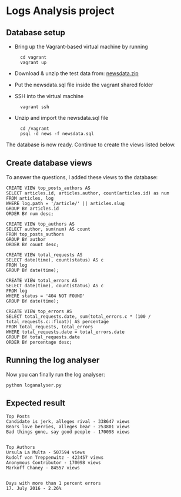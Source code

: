 # Logs Analysis project

## Database setup

* Bring up the Vagrant-based virtual machine by running
    
        cd vagrant
        vagrant up
        
* Download & unzip the test data from: [newsdata.zip](https://d17h27t6h515a5.cloudfront.net/topher/2016/August/57b5f748_newsdata/newsdata.zip)
* Put the newsdata.sql file inside the vagrant shared folder
* SSH into the virtual machine

        vagrant ssh

* Unzip and import the newsdata.sql file

        cd /vagrant
        psql -d news -f newsdata.sql

The database is now ready. Continue to create the views listed below.

## Create database views

To answer the questions, I added these views to the database:

    CREATE VIEW top_posts_authors AS
    SELECT articles.id, articles.author, count(articles.id) as num
    FROM articles, log
    WHERE log.path = '/article/' || articles.slug
    GROUP BY articles.id
    ORDER BY num desc;

    CREATE VIEW top_authors AS 
    SELECT author, sum(num) AS count 
    FROM top_posts_authors 
    GROUP BY author 
    ORDER BY count desc;

    CREATE VIEW total_requests AS 
    SELECT date(time), count(status) AS c 
    FROM log 
    GROUP BY date(time);

    CREATE VIEW total_errors AS 
    SELECT date(time), count(status) AS c 
    FROM log 
    WHERE status = '404 NOT FOUND' 
    GROUP BY date(time);

    CREATE VIEW top_errors AS 
    SELECT total_requests.date, sum(total_errors.c * (100 / total_requests.c::float)) AS percentage
    FROM total_requests, total_errors
    WHERE total_requests.date = total_errors.date
    GROUP BY total_requests.date
    ORDER BY percentage desc;

## Running the log analyser
Now you can finally run the log analyser:

    python loganalyser.py

## Expected result

    Top Posts
    Candidate is jerk, alleges rival - 338647 views
    Bears love berries, alleges bear - 253801 views
    Bad things gone, say good people - 170098 views


    Top Authors
    Ursula La Multa - 507594 views
    Rudolf von Treppenwitz - 423457 views
    Anonymous Contributor - 170098 views
    Markoff Chaney - 84557 views


    Days with more than 1 percent errors
    17. July 2016 - 2.26%
